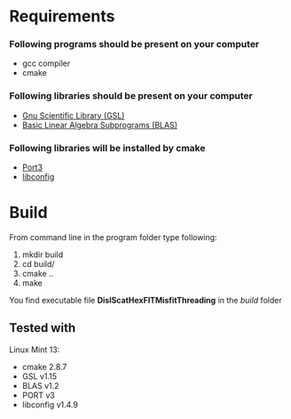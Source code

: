 # Requirements

### Following programs should be present on your computer
- gcc compiler
- cmake

### Following libraries should be present on your computer
- [Gnu Scientific Library (GSL)](http://www.gnu.org/software/gsl/)
- [Basic Linear Algebra Subprograms (BLAS)](http://www.netlib.org/blas/)

### Following libraries will be installed by cmake
- [Port3](http://www.netlib.org/port/)
- [libconfig](http://www.hyperrealm.com/libconfig/)

# Build
From command line in the program folder type following:

1. mkdir build
2. cd build/
3. cmake ..
4. make

You find executable file **DislScatHexFITMisfitThreading** in the *build* folder

## Tested with
Linux Mint 13:
- cmake 2.8.7
- GSL v1.15
- BLAS v1.2
- PORT v3
- libconfig v1.4.9
